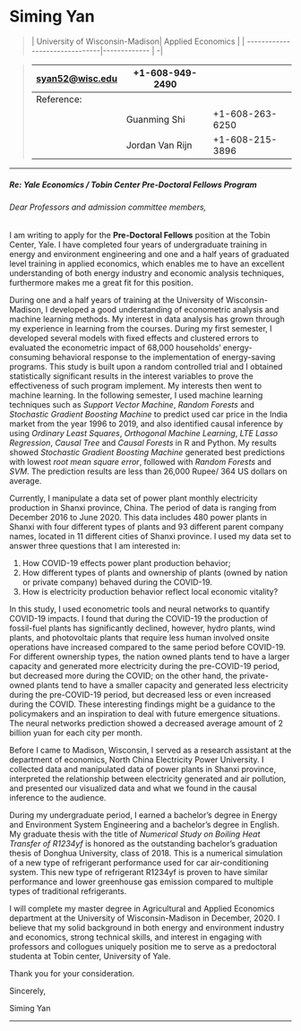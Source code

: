 

# Siming Yan

<style>
table {
    width:100%;
}
</style>

> | University of Wisconsin-Madison| Applied Economics    |
> | -------------------------------|------------- | -|


> | syan52@wisc.edu  |   +1-608-949-2490   |     |
> | -------------------|------------- | ---|
> | Reference:                | |  |
> |  |Guanming Shi| +1-608-263-6250 |
> |  |Jordan Van Rijn| +1-608-215-3896 |

---
##### Re: Yale Economics / Tobin Center Pre-Doctoral Fellows Program

###### Dear Professors and admission committee members,

I am writing to apply for the **Pre-Doctoral Fellows** position at the Tobin Center, Yale. I have completed four years of undergraduate training in energy and environment engineering and one and a half years of graduated level training in applied economics, which enables me to have an excellent understanding of both energy industry and economic analysis techniques, furthermore makes me a great fit for this position.

During one and a half years of training at the University of Wisconsin-Madison, I developed a good understanding of econometric analysis and machine learning methods. My interest in data analysis has grown through my experience in learning from the courses. During my first semester, I developed several models with fixed effects and clustered errors to evaluated the econometric impact of 68,000 households’ energy-consuming behavioral response to the implementation of energy-saving programs. This study is built upon a random controlled trial and I obtained statistically significant results in the interest variables to prove the effectiveness of such program implement. My interests then went to machine learning. In the following semester, I used machine learning techniques such as *Support Vector Machine*, *Random Forests* and *Stochastic Gradient Boosting Machine* to predict used car price in the India market from the year 1996 to 2019, and also identified causal inference by using *Ordinary Least Squares*, *Orthogonal Machine Learning*, *LTE Lasso Regression*, *Causal Tree* and *Causal Forests* in R and Python. My results showed *Stochastic Gradient Boosting Machine* generated best predictions with lowest *root mean square error*, followed with *Random Forests* and *SVM*. The prediction results are less than 26,000 Rupee/ 364 US dollars on average.

Currently, I manipulate a data set of power plant monthly electricity production in Shanxi province, China. The period of data is ranging from December 2016 to June 2020. This data includes 480 power plants in Shanxi with four different types of plants and 93 different parent company names, located in 11 different cities of Shanxi province. I used my data set to answer three questions that I am interested in:

 1. How COVID-19 effects power plant production behavior;
 2. How different types of plants and ownership of plants (owned by nation or private company) behaved during the COVID-19.
 3. How is electricity production behavior reflect local economic vitality?

In this study, I used econometric tools and neural networks to quantify COVID-19 impacts. I found that during the COVID-19 the production of fossil-fuel plants has significantly declined, however, hydro plants, wind plants, and photovoltaic plants that require less human involved onsite operations have increased compared to the same period before COVID-19. For different ownership types, the nation owned plants tend to have a larger capacity and generated more electricity during the pre-COVID-19 period, but decreased more during the COVID; on the other hand, the private-owned plants tend to have a smaller capacity and generated less electricity during the pre-COVID-19 period, but decreased less or even increased during the COVID. These interesting findings might be a guidance to the policymakers and an inspiration to deal with future emergence situations. The neural networks prediction showed a decreased average amount of 2 billion yuan for each city per month.

Before I came to Madison, Wisconsin, I served as a research assistant at the department of economics, North China Electricity Power University. I collected data and manipulated data of power plants in Shanxi province, interpreted the relationship between electricity generated and air pollution, and presented our visualized data and what we found in the causal inference to the audience.

During my undergraduate period, I earned a bachelor’s degree in Energy and Environment System Engineering and a bachelor’s degree in English. My graduate thesis with the title of *Numerical Study on Boiling Heat Transfer of R1234yf* is honored as the outstanding bachelor’s graduation thesis of Donghua University, class of 2018. This is a numerical simulation of a new type of refrigerant performance used for car air-conditioning system. This new type of refrigerant R1234yf is proven to have similar performance and lower greenhouse gas emission compared to multiple types of traditional refrigerants.

I will complete my master degree in Agricultural and Applied Economics department at the University of Wisconsin-Madison in December, 2020. I believe that my solid background in both energy and environment industry and economics, strong technical skills, and interest in engaging with professors and collogues uniquely position me to serve as a predoctoral studenta at Tobin center, University of Yale.

Thank you for your consideration.

Sincerely,

Siming Yan


---
